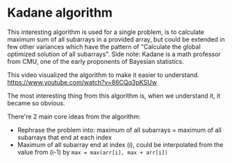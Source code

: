 # Kadane algorithm

This interesting algorithm is used for a single problem, 
is to calculate maximum sum of all subarrays in a provided array, 
but could be extended in few other variances which have the pattern of 
"Calculate the global optimized solution of all subarrays".
Side note: Kadane is a math professor from CMU, one of the early proponents of Bayesian statistics.

This video visualized the algorithm to make it easier to understand.
https://www.youtube.com/watch?v=86CQq3pKSUw 

The most interesting thing from this algorithm is, when we understand it,
it became so obvious.

There're 2 main core ideas from the algorithm:
- Rephrase the problem into: maximum of all subarrays = maximum of all subarrays that end at each index
- Maximum of all subarray end at index (i), could be interpolated from the value from (i-1) by `max = max(arr[i], max + arr[i])`

